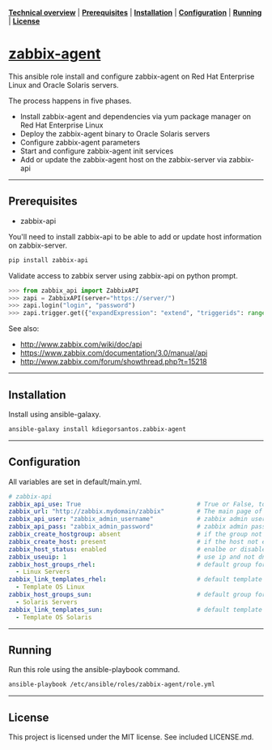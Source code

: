 **[Technical overview](#technical-overview)** |
**[Prerequisites](#prerequisites)** |
**[Installation](#installation)** |
**[Configuration](#configuration)** |
**[Running](#running)** |
**[License](#license)**

# [zabbix-agent](https://github.com/kdiegorsantos/zabbix-agent)

This ansible role install and configure zabbix-agent on Red Hat Enterprise Linux and Oracle Solaris servers.

The process happens in five phases.

- Install zabbix-agent and dependencies via yum package manager on Red Hat Enterprise Linux
- Deploy the zabbix-agent binary to Oracle Solaris servers
- Configure zabbix-agent parameters
- Start and configure zabbix-agent init services
- Add or update the zabbix-agent host on the zabbix-server via zabbix-api

----

## Prerequisites

- zabbix-api

You'll need to install zabbix-api to be able to add or update host information on zabbix-server.

```bash
pip install zabbix-api
```

Validate access to zabbix server using zabbix-api on python prompt.

```python
>>> from zabbix_api import ZabbixAPI
>>> zapi = ZabbixAPI(server="https://server/")
>>> zapi.login("login", "password")
>>> zapi.trigger.get({"expandExpression": "extend", "triggerids": range(0, 100)})
```

See also:
- http://www.zabbix.com/wiki/doc/api
- https://www.zabbix.com/documentation/3.0/manual/api
- http://www.zabbix.com/forum/showthread.php?t=15218

----

## Installation

Install using ansible-galaxy.

```bash
ansible-galaxy install kdiegorsantos.zabbix-agent
```

----

## Configuration

All variables are set in default/main.yml.

```yaml
# zabbix-api
zabbix_api_use: True                                # True or False, to enable or not zabbix-api.
zabbix_url: "http://zabbix.mydomain/zabbix"         # The main page of your zabbix server.
zabbix_api_user: "zabbix_admin_username"            # zabbix admin username.
zabbix_api_pass: "zabbix_admin_password"            # zabbix admin password.
zabbix_create_hostgroup: absent                     # if the group not exists create it or not.
zabbix_create_host: present                         # if the host not exists create it or not.
zabbix_host_status: enabled                         # enalbe or disable the host.
zabbix_useuip: 1                                    # use ip and not dns.
zabbix_host_groups_rhel:                            # default group for Linux hosts.
  - Linux Servers
zabbix_link_templates_rhel:                         # default template for Linux hosts.
  - Template OS Linux
zabbix_host_groups_sun:                             # default group for Solaris hosts.
  - Solaris Servers
zabbix_link_templates_sun:                          # default template for Solaris hosts.
  - Template OS Solaris
```

----

## Running

Run this role using the ansible-playbook command.

```bash
ansible-playbook /etc/ansible/roles/zabbix-agent/role.yml
```

----

## License

This project is licensed under the MIT license. See included LICENSE.md.
